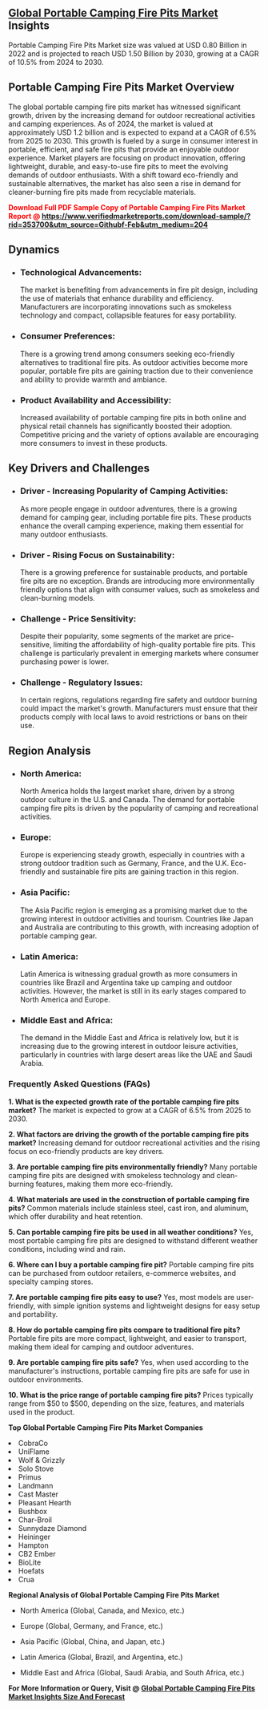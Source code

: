 <h2><a href="https://www.verifiedmarketreports.com/download-sample/?rid=353700&amp;utm_source=Githubf&amp;utm_medium=204" target="_blank">Global Portable Camping Fire Pits Market</a> Insights</h2><p>Portable Camping Fire Pits Market size was valued at USD 0.80 Billion in 2022 and is projected to reach USD 1.50 Billion by 2030, growing at a CAGR of 10.5% from 2024 to 2030.</p><p> <h2>Portable Camping Fire Pits Market Overview</h2> <p>The global portable camping fire pits market has witnessed significant growth, driven by the increasing demand for outdoor recreational activities and camping experiences. As of 2024, the market is valued at approximately USD 1.2 billion and is expected to expand at a CAGR of 6.5% from 2025 to 2030. This growth is fueled by a surge in consumer interest in portable, efficient, and safe fire pits that provide an enjoyable outdoor experience. Market players are focusing on product innovation, offering lightweight, durable, and easy-to-use fire pits to meet the evolving demands of outdoor enthusiasts. With a shift toward eco-friendly and sustainable alternatives, the market has also seen a rise in demand for cleaner-burning fire pits made from recyclable materials.</p> <p><strong><p><span class=""><span style="color: #ff0000;"><strong>Download Full PDF Sample Copy of Portable Camping Fire Pits Market Report</strong> @ </span><a href="https://www.verifiedmarketreports.com/download-sample/?rid=353700&amp;utm_source=Githubf-Feb&amp;utm_medium=204" target="_blank">https://www.verifiedmarketreports.com/download-sample/?rid=353700&amp;utm_source=Githubf-Feb&amp;utm_medium=204</a></span></p></strong></p> <h2>Dynamics</h2> <ul> <li><h3>Technological Advancements:</h3> The market is benefiting from advancements in fire pit design, including the use of materials that enhance durability and efficiency. Manufacturers are incorporating innovations such as smokeless technology and compact, collapsible features for easy portability.</li> <li><h3>Consumer Preferences:</h3> There is a growing trend among consumers seeking eco-friendly alternatives to traditional fire pits. As outdoor activities become more popular, portable fire pits are gaining traction due to their convenience and ability to provide warmth and ambiance.</li> <li><h3>Product Availability and Accessibility:</h3> Increased availability of portable camping fire pits in both online and physical retail channels has significantly boosted their adoption. Competitive pricing and the variety of options available are encouraging more consumers to invest in these products.</li> </ul> <h2>Key Drivers and Challenges</h2> <ul> <li><h3>Driver - Increasing Popularity of Camping Activities:</h3> As more people engage in outdoor adventures, there is a growing demand for camping gear, including portable fire pits. These products enhance the overall camping experience, making them essential for many outdoor enthusiasts.</li> <li><h3>Driver - Rising Focus on Sustainability:</h3> There is a growing preference for sustainable products, and portable fire pits are no exception. Brands are introducing more environmentally friendly options that align with consumer values, such as smokeless and clean-burning models.</li> <li><h3>Challenge - Price Sensitivity:</h3> Despite their popularity, some segments of the market are price-sensitive, limiting the affordability of high-quality portable fire pits. This challenge is particularly prevalent in emerging markets where consumer purchasing power is lower.</li> <li><h3>Challenge - Regulatory Issues:</h3> In certain regions, regulations regarding fire safety and outdoor burning could impact the market's growth. Manufacturers must ensure that their products comply with local laws to avoid restrictions or bans on their use.</li> </ul> <h2>Region Analysis</h2> <ul> <li><h3>North America:</h3> North America holds the largest market share, driven by a strong outdoor culture in the U.S. and Canada. The demand for portable camping fire pits is driven by the popularity of camping and recreational activities.</li> <li><h3>Europe:</h3> Europe is experiencing steady growth, especially in countries with a strong outdoor tradition such as Germany, France, and the U.K. Eco-friendly and sustainable fire pits are gaining traction in this region.</li> <li><h3>Asia Pacific:</h3> The Asia Pacific region is emerging as a promising market due to the growing interest in outdoor activities and tourism. Countries like Japan and Australia are contributing to this growth, with increasing adoption of portable camping gear.</li> <li><h3>Latin America:</h3> Latin America is witnessing gradual growth as more consumers in countries like Brazil and Argentina take up camping and outdoor activities. However, the market is still in its early stages compared to North America and Europe.</li> <li><h3>Middle East and Africa:</h3> The demand in the Middle East and Africa is relatively low, but it is increasing due to the growing interest in outdoor leisure activities, particularly in countries with large desert areas like the UAE and Saudi Arabia.</li> </ul> <h3>Frequently Asked Questions (FAQs)</h3> <p><strong>1. What is the expected growth rate of the portable camping fire pits market?</strong> The market is expected to grow at a CAGR of 6.5% from 2025 to 2030.</p> <p><strong>2. What factors are driving the growth of the portable camping fire pits market?</strong> Increasing demand for outdoor recreational activities and the rising focus on eco-friendly products are key drivers.</p> <p><strong>3. Are portable camping fire pits environmentally friendly?</strong> Many portable camping fire pits are designed with smokeless technology and clean-burning features, making them more eco-friendly.</p> <p><strong>4. What materials are used in the construction of portable camping fire pits?</strong> Common materials include stainless steel, cast iron, and aluminum, which offer durability and heat retention.</p> <p><strong>5. Can portable camping fire pits be used in all weather conditions?</strong> Yes, most portable camping fire pits are designed to withstand different weather conditions, including wind and rain.</p> <p><strong>6. Where can I buy a portable camping fire pit?</strong> Portable camping fire pits can be purchased from outdoor retailers, e-commerce websites, and specialty camping stores.</p> <p><strong>7. Are portable camping fire pits easy to use?</strong> Yes, most models are user-friendly, with simple ignition systems and lightweight designs for easy setup and portability.</p> <p><strong>8. How do portable camping fire pits compare to traditional fire pits?</strong> Portable fire pits are more compact, lightweight, and easier to transport, making them ideal for camping and outdoor adventures.</p> <p><strong>9. Are portable camping fire pits safe?</strong> Yes, when used according to the manufacturer's instructions, portable camping fire pits are safe for use in outdoor environments.</p> <p><strong>10. What is the price range of portable camping fire pits?</strong> Prices typically range from $50 to $500, depending on the size, features, and materials used in the product.</p> </p><p><strong>Top Global Portable Camping Fire Pits Market Companies</strong></p><div data-test-id=""><p><li>CobraCo</li><li> UniFlame</li><li> Wolf & Grizzly</li><li> Solo Stove</li><li> Primus</li><li> Landmann</li><li> Cast Master</li><li> Pleasant Hearth</li><li> Bushbox</li><li> Char-Broil</li><li> Sunnydaze Diamond</li><li> Heininger</li><li> Hampton</li><li> CB2 Ember</li><li> BioLite</li><li> Hoefats</li><li> Crua</li></p><div><strong>Regional Analysis of&nbsp;Global Portable Camping Fire Pits Market</strong></div><ul><li dir="ltr"><p dir="ltr">North America&nbsp;(Global, Canada, and Mexico, etc.)</p></li><li dir="ltr"><p dir="ltr">Europe (Global, Germany, and France, etc.)</p></li><li dir="ltr"><p dir="ltr">Asia Pacific&nbsp;(Global, China, and Japan, etc.)</p></li><li dir="ltr"><p dir="ltr">Latin America&nbsp;(Global, Brazil, and Argentina, etc.)</p></li><li dir="ltr">Middle East and Africa&nbsp;(Global, Saudi Arabia, and South Africa, etc.)</li></ul><p><strong>For More Information or Query, Visit @&nbsp;</strong><strong><a href="https://www.verifiedmarketreports.com/product/portable-camping-fire-pits-market/?utm_source=Githubf&amp;utm_medium=204" target="_blank">Global Portable Camping Fire Pits Market Insights Size And Forecast</a></strong></p></div>

